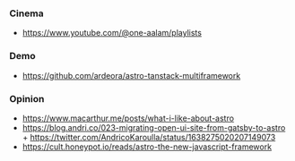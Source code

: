 ### Cinema

- https://www.youtube.com/@one-aalam/playlists

### Demo

- https://github.com/ardeora/astro-tanstack-multiframework

### Opinion

- https://www.macarthur.me/posts/what-i-like-about-astro
- https://blog.andri.co/023-migrating-open-ui-site-from-gatsby-to-astro + https://twitter.com/AndricoKaroulla/status/1638275020207149073
- https://cult.honeypot.io/reads/astro-the-new-javascript-framework
